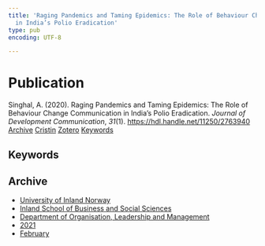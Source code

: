 ```yaml
---
title: 'Raging Pandemics and Taming Epidemics: The Role of Behaviour Change Communication
  in India’s Polio Eradication'
type: pub
encoding: UTF-8

---
```

<h1>Publication</h1>
<article id="csl-bib-container-WYWPLHKK" class="csl-bib-container">
  <div class="csl-bib-body"> <div class="csl-entry">Singhal, A. (2020). Raging Pandemics and Taming Epidemics: The Role of Behaviour Change Communication in India’s Polio Eradication. <i>Journal of Development Communication</i>, <i>31</i>(1). <a href="https://hdl.handle.net/11250/2763940">https://hdl.handle.net/11250/2763940</a></div> </div>
  <div class="csl-bib-buttons">
    <a href="#taxonomy-article-WYWPLHKK" alt="archive" class="csl-bib-button">Archive</a>
    <a href="https://app.cristin.no/results/show.jsf?id=1890278" alt="Cristin" class="csl-bib-button">Cristin</a>
    <a href="http://zotero.org/groups/5881554/items/WYWPLHKK" alt="Zotero" class="csl-bib-button">Zotero</a>
    <a href="#keywords-article-WYWPLHKK" alt="keywords" class="csl-bib-button">Keywords</a>
  </div>
  <div id="csl-bib-meta-container-WYWPLHKK"></div>
</article>
<div id="csl-bib-meta-WYWPLHKK" class="csl-bib-meta">
  <article id="keywords-article-WYWPLHKK" class="keywords-article">
    <h1>Keywords</h1>
    
  </article>
  <article id="taxonomy-article-WYWPLHKK" class="taxonomy-article">
    <h1>Archive</h1>
    <ul>
      <li>
        <a href="/en/archive/?key=3DCRN523">University of Inland Norway</a>
      </li>
      <li>
        <a href="/en/archive/?key=DU8Q9LN9">Inland School of Business and Social Sciences</a>
      </li>
      <li>
        <a href="/en/archive/?key=4LUWR3ZM">Department of Organisation, Leadership and Management</a>
      </li>
      <li>
        <a href="/en/archive/?key=8VQBC64H">2021</a>
      </li>
      <li>
        <a href="/en/archive/?key=QNQ5BQNV">February</a>
      </li>
    </ul>
  </article>
</div>
